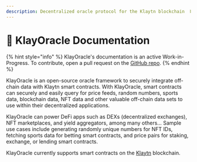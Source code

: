 ```yaml
---
description: Decentralized oracle protocol for the Klaytn blockchain  ⛓️
---
```


# 📔 KlayOracle Documentation

{% hint style="info" %}
KlayOracle's documentation is an active Work-in-Progress. To contribute, open a pull request on the [GitHub repo](https://github.com/KlayOracle/klayoracle-docs).
{% endhint %}

KlayOracle is an open-source oracle framework to securely integrate off-chain data with Klaytn smart contracts. With KlayOracle, smart contracts can securely and easily query for price feeds, random numbers, sports data, blockchain data, NFT data and other valuable off-chain data sets to use within their decentralized applications.

KlayOracle can power DeFi apps such as DEXs (decentralized exchanges), NFT marketplaces, and yield aggregators, among many others… Sample use cases include generating randomly unique numbers for NFT IDs, fetching sports data for betting smart contracts, and price pairs for staking, exchange, or lending smart contracts.

KlayOracle currently supports smart contracts on the [Klaytn](https://klaytn.foundation) blockchain.
